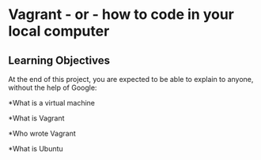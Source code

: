 # Vagrant - or - how to code in your local computer

## Learning Objectives
At the end of this project, you are expected to be able to explain to anyone, without the help of Google:

*What is a virtual machine

*What is Vagrant

*Who wrote Vagrant

*What is Ubuntu


